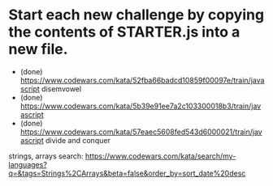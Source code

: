 
# Start each new challenge by copying the contents of STARTER.js into a new file. 
* (done) https://www.codewars.com/kata/52fba66badcd10859f00097e/train/javascript disemvowel
* (done) https://www.codewars.com/kata/5b39e91ee7a2c103300018b3/train/javascript
* (done) https://www.codewars.com/kata/57eaec5608fed543d6000021/train/javascript divide and conquer


strings, arrays search: https://www.codewars.com/kata/search/my-languages?q=&tags=Strings%2CArrays&beta=false&order_by=sort_date%20desc
